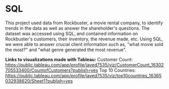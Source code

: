 # SQL

This project used data from Rockbuster, a movie rental company, to identify trends in the data as well as answer the shareholder's questions. The dataset was accessed using SQL, and contained information on Rockbuster's customers, their inventory, the revenue made, etc. Using SQL, we were able to answer crucial client information such as, "what movie sold the most?" and "what genre generated the most revenue".

**Links to visualizations made with Tableau:**
Customer Count: https://public.tableau.com/app/profile/javed7535/viz/CustomerCount_16302705533400/CountofCustomers?publish=yes
Top 10 Countries: https://public.tableau.com/app/profile/javed7535/viz/top10countries_16365032938620/Sheet1?publish=yes
